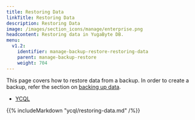 ```yaml
---
title: Restoring Data
linkTitle: Restoring Data
description: Restoring Data
image: /images/section_icons/manage/enterprise.png
headcontent: Restoring data in YugaByte DB.
menu:
  v1.2:
    identifier: manage-backup-restore-restoring-data
    parent: manage-backup-restore
    weight: 704
---
```


This page covers how to restore data from a backup. In order to create a backup, refer the section on [backing up data](/manage/backup-restore/backing-up-data/).

<ul class="nav nav-tabs nav-tabs-yb">
  <li>
    <a href="#cassandra" class="nav-link active" id="cassandra-tab" data-toggle="tab" role="tab" aria-controls="cassandra" aria-selected="true">
      <i class="icon-cassandra" aria-hidden="true"></i>
      YCQL
    </a>
  </li>
</ul>

<div class="tab-content">
  <div id="cassandra" class="tab-pane fade show active" role="tabpanel" aria-labelledby="cassandra-tab">
    {{% includeMarkdown "ycql/restoring-data.md" /%}}
  </div>
</div>

